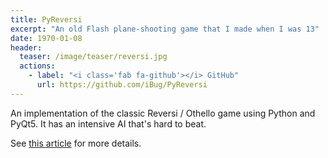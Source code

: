 ```yaml
---
title: PyReversi
excerpt: "An old Flash plane-shooting game that I made when I was 13"
date: 1970-01-08
header:
  teaser: /image/teaser/reversi.jpg
  actions:
    - label: "<i class='fab fa-github'></i> GitHub"
      url: https://github.com/iBug/PyReversi
---
```


An implementation of the classic Reversi / Othello game using Python and PyQt5. It has an intensive AI that's hard to beat.

See [this article](/p/6) for more details.

